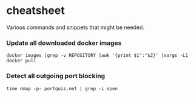 # cheatsheet
 Various commands and snippets that might be needed.
 
### Update all downloaded docker images
````
docker images |grep -v REPOSITORY |awk '{print $1":"$2}' |xargs -L1 docker pull
````
### Detect all outgoing port blocking
````
time nmap -p- portquiz.net | grep -i open
````
